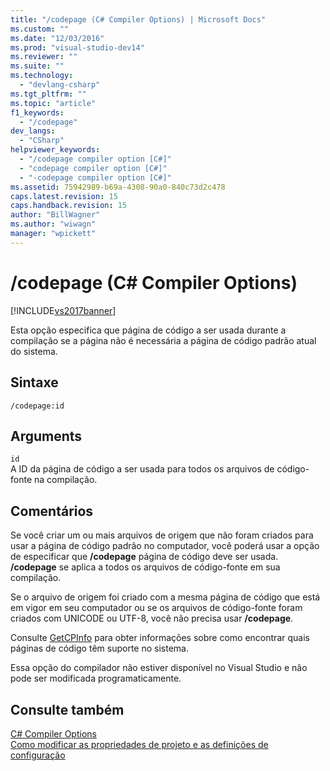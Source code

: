 ```yaml
---
title: "/codepage (C# Compiler Options) | Microsoft Docs"
ms.custom: ""
ms.date: "12/03/2016"
ms.prod: "visual-studio-dev14"
ms.reviewer: ""
ms.suite: ""
ms.technology: 
  - "devlang-csharp"
ms.tgt_pltfrm: ""
ms.topic: "article"
f1_keywords: 
  - "/codepage"
dev_langs: 
  - "CSharp"
helpviewer_keywords: 
  - "/codepage compiler option [C#]"
  - "codepage compiler option [C#]"
  - "-codepage compiler option [C#]"
ms.assetid: 75942989-b69a-4308-90a0-840c73d2c478
caps.latest.revision: 15
caps.handback.revision: 15
author: "BillWagner"
ms.author: "wiwagn"
manager: "wpickett"
---
```

# /codepage (C# Compiler Options)
[!INCLUDE[vs2017banner](../../../csharp/includes/vs2017banner.md)]

Esta opção especifica que página de código a ser usada durante a compilação se a página não é necessária a página de código padrão atual do sistema.  
  
## Sintaxe  
  
```  
/codepage:id  
```  
  
## Arguments  
 `id`  
 A ID da página de código a ser usada para todos os arquivos de código\-fonte na compilação.  
  
## Comentários  
 Se você criar um ou mais arquivos de origem que não foram criados para usar a página de código padrão no computador, você poderá usar a opção de especificar que **\/codepage** página de código deve ser usada.  **\/codepage** se aplica a todos os arquivos de código\-fonte em sua compilação.  
  
 Se o arquivo de origem foi criado com a mesma página de código que está em vigor em seu computador ou se os arquivos de código\-fonte foram criados com UNICODE ou UTF\-8, você não precisa usar **\/codepage**.  
  
 Consulte [GetCPInfo](http://go.microsoft.com/fwlink/?LinkId=148371) para obter informações sobre como encontrar quais páginas de código têm suporte no sistema.  
  
 Essa opção do compilador não estiver disponível no Visual Studio e não pode ser modificada programaticamente.  
  
## Consulte também  
 [C\# Compiler Options](../../../csharp/language-reference/compiler-options/index.md)   
 [Como modificar as propriedades de projeto e as definições de configuração](http://msdn.microsoft.com/pt-br/e7184bc5-2f2b-4b4f-aa9a-3ecfcbc48b67)